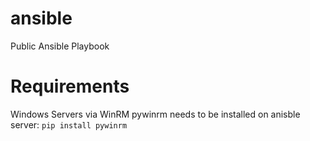 # ansible
Public Ansible Playbook

# Requirements
Windows Servers via WinRM pywinrm needs to be installed on anisble server: `pip install pywinrm`
